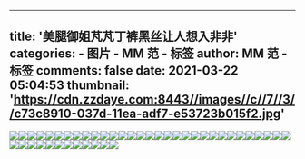 
---
title: '美腿御姐芃芃丁裤黑丝让人想入非非'
categories: 
    - 图片
    - MM 范 - 标签
author: MM 范 - 标签
comments: false
date: 2021-03-22 05:04:53
thumbnail: 'https://cdn.zzdaye.com:8443//images//c//7//3//c73c8910-037d-11ea-adf7-e53723b015f2.jpg'
---

<div>   
<img src="https://cdn.zzdaye.com:8443//images//c//7//3//c73c8910-037d-11ea-adf7-e53723b015f2.jpg" referrerpolicy="no-referrer"><img src="https://cdn.zzdaye.com:8443//images//c//7//3//c73d4c60-037d-11ea-adf7-e53723b015f2.jpg" referrerpolicy="no-referrer"><img src="https://cdn.zzdaye.com:8443//images//c//7//3//c73d2552-037d-11ea-adf7-e53723b015f2.jpg" referrerpolicy="no-referrer"><img src="https://cdn.zzdaye.com:8443//images//c//7//3//c73dc190-037d-11ea-adf7-e53723b015f2.jpg" referrerpolicy="no-referrer"><img src="https://cdn.zzdaye.com:8443//images//c//7//3//c73de8a0-037d-11ea-adf7-e53723b015f2.jpg" referrerpolicy="no-referrer"><img src="https://cdn.zzdaye.com:8443//images//c//7//3//c73d9a82-037d-11ea-adf7-e53723b015f2.jpg" referrerpolicy="no-referrer"><img src="https://cdn.zzdaye.com:8443//images//c//7//3//c73dc191-037d-11ea-adf7-e53723b015f2.jpg" referrerpolicy="no-referrer"><img src="https://cdn.zzdaye.com:8443//images//c//7//3//c73d9a80-037d-11ea-adf7-e53723b015f2.jpg" referrerpolicy="no-referrer"><img src="https://cdn.zzdaye.com:8443//images//c//7//3//c73d9a81-037d-11ea-adf7-e53723b015f2.jpg" referrerpolicy="no-referrer"><img src="https://cdn.zzdaye.com:8443//images//c//7//3//c73cfe40-037d-11ea-adf7-e53723b015f2.jpg" referrerpolicy="no-referrer"><img src="https://cdn.zzdaye.com:8443//images//c//7//3//c73d7370-037d-11ea-adf7-e53723b015f2.jpg" referrerpolicy="no-referrer"><img src="https://cdn.zzdaye.com:8443//images//c//7//3//c73d2551-037d-11ea-adf7-e53723b015f2.jpg" referrerpolicy="no-referrer"><img src="https://cdn.zzdaye.com:8443//images//c//7//3//c73cfe41-037d-11ea-adf7-e53723b015f2.jpg" referrerpolicy="no-referrer"><img src="https://cdn.zzdaye.com:8443//images//c//7//3//c73d2550-037d-11ea-adf7-e53723b015f2.jpg" referrerpolicy="no-referrer"><img src="https://cdn.zzdaye.com:8443//images//c//7//3//c73cb020-037d-11ea-adf7-e53723b015f2.jpg" referrerpolicy="no-referrer"><img src="https://cdn.zzdaye.com:8443//images//c//7//3//c73cd730-037d-11ea-adf7-e53723b015f2.jpg" referrerpolicy="no-referrer"><img src="https://cdn.zzdaye.com:8443//images//c//7//3//c73c13e2-037d-11ea-adf7-e53723b015f2.jpg" referrerpolicy="no-referrer"><img src="https://cdn.zzdaye.com:8443//images//c//7//3//c73c6202-037d-11ea-adf7-e53723b015f2.jpg" referrerpolicy="no-referrer"><img src="https://cdn.zzdaye.com:8443//images//c//7//3//c73c6201-037d-11ea-adf7-e53723b015f2.jpg" referrerpolicy="no-referrer"><img src="https://cdn.zzdaye.com:8443//images//c//7//3//c73c6200-037d-11ea-adf7-e53723b015f2.jpg" referrerpolicy="no-referrer"><img src="https://cdn.zzdaye.com:8443//images//c//7//3//c73c3af0-037d-11ea-adf7-e53723b015f2.jpg" referrerpolicy="no-referrer"><img src="https://cdn.zzdaye.com:8443//images//c//7//3//c73c3af1-037d-11ea-adf7-e53723b015f2.jpg" referrerpolicy="no-referrer"><img src="https://cdn.zzdaye.com:8443//images//c//7//3//c73c13e1-037d-11ea-adf7-e53723b015f2.jpg" referrerpolicy="no-referrer"><img src="https://cdn.zzdaye.com:8443//images//c//7//3//c73becd0-037d-11ea-adf7-e53723b015f2.jpg" referrerpolicy="no-referrer"><img src="https://cdn.zzdaye.com:8443//images//c//7//3//c73b2981-037d-11ea-adf7-e53723b015f2.jpg" referrerpolicy="no-referrer"><img src="https://cdn.zzdaye.com:8443//images//c//7//3//c73b5091-037d-11ea-adf7-e53723b015f2.jpg" referrerpolicy="no-referrer"><img src="https://cdn.zzdaye.com:8443//images//1//b//c//1bc1c220-0388-11ea-ad09-d7da604b44c0.jpg" referrerpolicy="no-referrer"><img src="https://cdn.zzdaye.com:8443//images//c//7//3//c73a8d40-037d-11ea-adf7-e53723b015f2.jpg" referrerpolicy="no-referrer"><img src="https://cdn.zzdaye.com:8443//images//c//7//3//c73c13e0-037d-11ea-adf7-e53723b015f2.jpg" referrerpolicy="no-referrer"><img src="https://cdn.zzdaye.com:8443//images//c//7//3//c73b0270-037d-11ea-adf7-e53723b015f2.jpg" referrerpolicy="no-referrer"><img src="https://cdn.zzdaye.com:8443//images//c//7//3//c73b77a0-037d-11ea-adf7-e53723b015f2.jpg" referrerpolicy="no-referrer"><img src="https://cdn.zzdaye.com:8443//images//c//7//3//c73b9eb1-037d-11ea-adf7-e53723b015f2.jpg" referrerpolicy="no-referrer"><img src="https://cdn.zzdaye.com:8443//images//c//7//3//c73b0271-037d-11ea-adf7-e53723b015f2.jpg" referrerpolicy="no-referrer"><img src="https://cdn.zzdaye.com:8443//images//c//7//3//c73b9eb0-037d-11ea-adf7-e53723b015f2.jpg" referrerpolicy="no-referrer"><img src="https://cdn.zzdaye.com:8443//images//c//7//3//c73bc5c0-037d-11ea-adf7-e53723b015f2.jpg" referrerpolicy="no-referrer"><img src="https://cdn.zzdaye.com:8443//images//c//7//3//c73bc5c1-037d-11ea-adf7-e53723b015f2.jpg" referrerpolicy="no-referrer"><img src="https://cdn.zzdaye.com:8443//images//c//7//3//c73bc5c2-037d-11ea-adf7-e53723b015f2.jpg" referrerpolicy="no-referrer"><img src="https://cdn.zzdaye.com:8443//images//c//7//3//c73adb61-037d-11ea-adf7-e53723b015f2.jpg" referrerpolicy="no-referrer"><img src="https://cdn.zzdaye.com:8443//images//c//7//3//c73b5092-037d-11ea-adf7-e53723b015f2.jpg" referrerpolicy="no-referrer"><img src="https://cdn.zzdaye.com:8443//images//c//7//3//c73b5090-037d-11ea-adf7-e53723b015f2.jpg" referrerpolicy="no-referrer"><img src="https://cdn.zzdaye.com:8443//images//c//7//3//c73b2980-037d-11ea-adf7-e53723b015f2.jpg" referrerpolicy="no-referrer"><img src="https://cdn.zzdaye.com:8443//images//c//7//3//c73adb60-037d-11ea-adf7-e53723b015f2.jpg" referrerpolicy="no-referrer"><img src="https://cdn.zzdaye.com:8443//images//c//7//3//c73ab450-037d-11ea-adf7-e53723b015f2.jpg" referrerpolicy="no-referrer">  
</div>
            